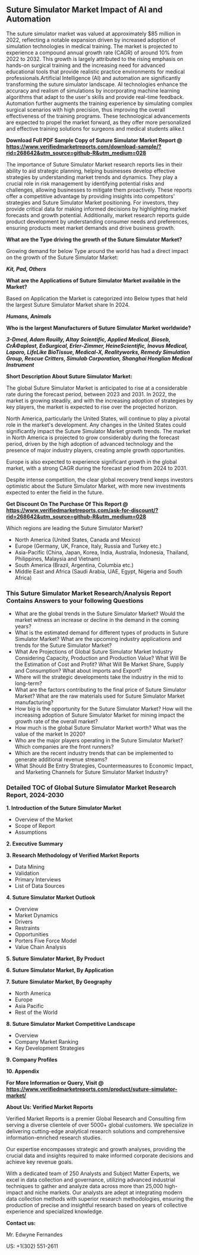 <h2>Suture Simulator Market Impact of AI and Automation</h2>The suture simulator market was valued at approximately $85 million in 2022, reflecting a notable expansion driven by increased adoption of simulation technologies in medical training. The market is projected to experience a compound annual growth rate (CAGR) of around 10% from 2022 to 2032. This growth is largely attributed to the rising emphasis on hands-on surgical training and the increasing need for advanced educational tools that provide realistic practice environments for medical professionals.Artificial Intelligence (AI) and automation are significantly transforming the suture simulator landscape. AI technologies enhance the accuracy and realism of simulations by incorporating machine learning algorithms that adapt to the user's skills and provide real-time feedback. Automation further augments the training experience by simulating complex surgical scenarios with high precision, thus improving the overall effectiveness of the training programs. These technological advancements are expected to propel the market forward, as they offer more personalized and effective training solutions for surgeons and medical students alike.t</p><p id="" class=""><strong>Download Full PDF Sample Copy of Suture Simulator Market Report @ <a href="https://www.verifiedmarketreports.com/download-sample/?rid=268642&utm_source=github-R&utm_medium=028" target="_blank">https://www.verifiedmarketreports.com/download-sample/?rid=268642&utm_source=github-R&utm_medium=028</a></strong></p><p>The importance of&nbsp;Suture Simulator Market research reports lies in their ability to aid strategic planning, helping businesses develop effective strategies by understanding market trends and dynamics. They play a crucial role in risk management by identifying potential risks and challenges, allowing businesses to mitigate them proactively. These reports offer a competitive advantage by providing insights into competitors' strategies and Suture Simulator Market positioning. For investors, they provide critical data for making informed decisions by highlighting market forecasts and growth potential. Additionally, market research reports guide product development by understanding consumer needs and preferences, ensuring products meet market demands and drive business growth.</p><p><strong>What are the&nbsp;Type driving the growth of the Suture Simulator Market?</strong></p><p id="" class="">Growing demand for below Type around the world has had a direct impact on the growth of the Suture Simulator Market:</p><em><strong>Kit, Pad, Others</strong></em></p><strong>What are the&nbsp;Applications&nbsp;of Suture Simulator Market available in the Market?</strong></p><p id="" class="">Based on Application the Market is categorized into Below types that held the largest Suture Simulator Market share In 2024.</p><em><strong>Humans, Animals</strong></em></p><strong>Who is the largest Manufacturers of Suture Simulator Market worldwide?</strong></p><p><em><strong>3-Dmed, Adam Rouilly, Altay Scientific, Applied Medical, Bioseb, CrÃ©aplast, EoSurgical, Erler-Zimmer, HeineScientific, Inovus Medical, Laparo, LifeLike BioTissue, Medical-X, Realityworks, Remedy Simulation Group, Rescue Critters, Simulab Corporation, Shanghai Honglian Medical Instrument</strong></em></p><p id="" class=""><strong>Short Description About Suture Simulator Market:</strong></p><p>The global Suture Simulator Market is anticipated to rise at a considerable rate during the forecast period, between 2023 and 2031. In 2022, the market is growing steadily, and with the increasing adoption of strategies by key players, the market is expected to rise over the projected horizon.</p><p>North America, particularly the United States, will continue to play a pivotal role in the market's development. Any changes in the United States could significantly impact the Suture Simulator Market growth trends. The market in North America is projected to grow considerably during the forecast period, driven by the high adoption of advanced technology and the presence of major industry players, creating ample growth opportunities.</p><p>Europe is also expected to experience significant growth in the global market, with a strong CAGR during the forecast period from 2024 to 2031.</p><p>Despite intense competition, the clear global recovery trend keeps investors optimistic about the Suture Simulator Market, with more new investments expected to enter the field in the future.</p><p id="" class=""><strong>Get Discount On The Purchase Of This Report @ <a href="https://www.verifiedmarketreports.com/ask-for-discount/?rid=268642&utm_source=github-R&utm_medium=028" target="_blank">https://www.verifiedmarketreports.com/ask-for-discount/?rid=268642&utm_source=github-R&utm_medium=028</a></strong></p>Which regions are leading the Suture Simulator Market?</p><ul><li>North America (United States, Canada and Mexico)</li><li>Europe (Germany, UK, France, Italy, Russia and Turkey etc.)</li><li>Asia-Pacific (China, Japan, Korea, India, Australia, Indonesia, Thailand, Philippines, Malaysia and Vietnam)</li><li>South America (Brazil, Argentina, Columbia etc.)</li><li>Middle East and Africa (Saudi Arabia, UAE, Egypt, Nigeria and South Africa)</li></ul><h3 id="" class="">This Suture Simulator Market Research/Analysis Report Contains Answers to your following Questions</h3><ul><li>What are the global trends in the Suture Simulator Market? Would the market witness an increase or decline in the demand in the coming years?</li><li>What is the estimated demand for different types of products in Suture Simulator Market? What are the upcoming industry applications and trends for the Suture Simulator Market?</li><li>What Are Projections of Global Suture Simulator Market Industry Considering Capacity, Production and Production Value? What Will Be the Estimation of Cost and Profit? What Will Be Market Share, Supply and Consumption? What about imports and Export?</li><li>Where will the strategic developments take the industry in the mid to long-term?</li><li>What are the factors contributing to the final price of Suture Simulator Market? What are the raw materials used for Suture Simulator Market manufacturing?</li><li>How big is the opportunity for the Suture Simulator Market? How will the increasing adoption of Suture Simulator Market for mining impact the growth rate of the overall market?</li><li>How much is the global Suture Simulator Market worth? What was the value of the market In 2020?</li><li>Who are the major players operating in the Suture Simulator Market? Which companies are the front runners?</li><li>Which are the recent industry trends that can be implemented to generate additional revenue streams?</li><li>What Should Be Entry Strategies, Countermeasures to Economic Impact, and Marketing Channels for Suture Simulator Market Industry?</li></ul><h3 id="" class="">Detailed TOC of Global Suture Simulator Market Research Report, 2024-2030</h3><p id="" class=""><strong>1. Introduction of the Suture Simulator Market</strong></p><ul><li>Overview of the Market</li><li>Scope of Report</li><li>Assumptions</li></ul><p id="" class=""><strong>2. Executive Summary</strong></p><p id="" class=""><strong>3. Research Methodology of Verified Market Reports</strong></p><ul><li>Data Mining</li><li>Validation</li><li>Primary Interviews</li><li>List of Data Sources</li></ul><p id="" class=""><strong>4. Suture Simulator Market Outlook</strong></p><ul><li>Overview</li><li>Market Dynamics</li><li>Drivers</li><li>Restraints</li><li>Opportunities</li><li>Porters Five Force Model</li><li>Value Chain Analysis</li></ul><p id="" class=""><strong>5. Suture Simulator Market, By Product</strong></p><p id="" class=""><strong>6. Suture Simulator Market, By Application</strong></p><p id="" class=""><strong>7. Suture Simulator Market, By Geography</strong></p><ul><li>North America</li><li>Europe</li><li>Asia Pacific</li><li>Rest of the World</li></ul><p id="" class=""><strong>8. Suture Simulator Market Competitive Landscape</strong></p><ul><li>Overview</li><li>Company Market Ranking</li><li>Key Development Strategies</li></ul><p id="" class=""><strong>9. Company Profiles</strong></p><p id="" class=""><strong>10. Appendix</strong></p><p id="" class=""><strong>For More Information or Query, Visit @ <a href="https://www.verifiedmarketreports.com/product/suture-simulator-market/" target="_blank">https://www.verifiedmarketreports.com/product/suture-simulator-market/</a></strong></p><p id="" class=""><strong>About Us: Verified Market Reports</strong></p><p id="" class="">Verified Market Reports is a premier Global Research and Consulting firm serving a diverse clientele of over 5000+ global customers. We specialize in delivering cutting-edge analytical research solutions and comprehensive information-enriched research studies.</p><p id="" class="">Our expertise encompasses strategic and growth analyses, providing the crucial data and insights required to make informed corporate decisions and achieve key revenue goals.</p><p id="" class="">With a dedicated team of 250 Analysts and Subject Matter Experts, we excel in data collection and governance, utilizing advanced industrial techniques to gather and analyze data across more than 25,000 high-impact and niche markets. Our analysts are adept at integrating modern data collection methods with superior research methodologies, ensuring the production of precise and insightful research based on years of collective experience and specialized knowledge.</p><p id="" class=""><strong>Contact us:</strong></p><p id="" class="">Mr. Edwyne Fernandes</p><p id="" class="">US: +1(302) 551-2611</p>